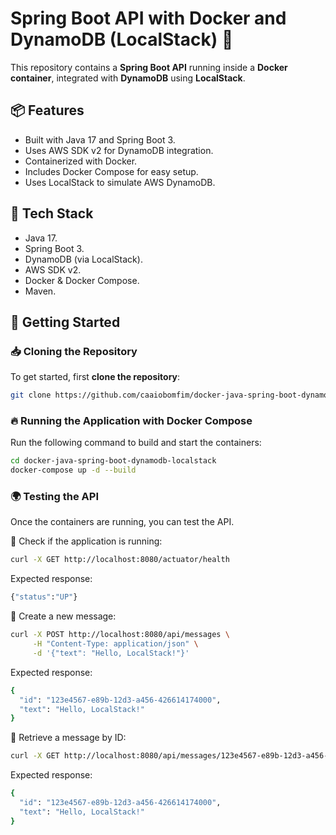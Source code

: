 # Spring Boot API with Docker and DynamoDB (LocalStack) 🚀

This repository contains a **Spring Boot API** running inside a **Docker container**, integrated with **DynamoDB** using **LocalStack**.

## 📦 Features
- Built with Java 17 and Spring Boot 3.
- Uses AWS SDK v2 for DynamoDB integration.
- Containerized with Docker.
- Includes Docker Compose for easy setup.
- Uses LocalStack to simulate AWS DynamoDB.

## 🔧 Tech Stack
- Java 17.
- Spring Boot 3.
- DynamoDB (via LocalStack).
- AWS SDK v2.
- Docker & Docker Compose.
- Maven.

## 🚀 Getting Started

### 📥 **Cloning the Repository**
To get started, first **clone the repository**:

```sh
git clone https://github.com/caaiobomfim/docker-java-spring-boot-dynamodb-localstack.git
```

### 🔥 Running the Application with Docker Compose
Run the following command to build and start the containers:

```sh
cd docker-java-spring-boot-dynamodb-localstack
docker-compose up -d --build
```

### 🌍 Testing the API
Once the containers are running, you can test the API.

📌 Check if the application is running:

```sh
curl -X GET http://localhost:8080/actuator/health
```

Expected response:

```sh
{"status":"UP"}
```

📌 Create a new message:

```sh
curl -X POST http://localhost:8080/api/messages \
     -H "Content-Type: application/json" \
     -d '{"text": "Hello, LocalStack!"}'
```

Expected response:

```sh
{
  "id": "123e4567-e89b-12d3-a456-426614174000",
  "text": "Hello, LocalStack!"
}
```

📌 Retrieve a message by ID:

```sh
curl -X GET http://localhost:8080/api/messages/123e4567-e89b-12d3-a456-426614174000
```

Expected response:

```sh
{
  "id": "123e4567-e89b-12d3-a456-426614174000",
  "text": "Hello, LocalStack!"
}
```